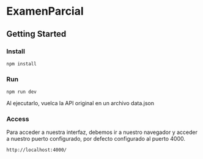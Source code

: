 # ExamenParcial

## Getting Started

### Install

```
npm install
```

### Run 

```
npm run dev
```
Al ejecutarlo, vuelca la API original en un archivo data.json
### Access 
Para acceder a nuestra interfaz, debemos ir a nuestro navegador y acceder a nuestro puerto configurado, por defecto configurado al puerto 4000.


```
http://localhost:4000/
```
